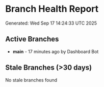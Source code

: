 # Branch Health Report
Generated: Wed Sep 17 14:24:33 UTC 2025

## Active Branches
- **main** - 17 minutes ago by Dashboard Bot

## Stale Branches (>30 days)
No stale branches found
